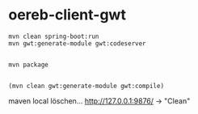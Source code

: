 # oereb-client-gwt

```
mvn clean spring-boot:run
mvn gwt:generate-module gwt:codeserver


mvn package


(mvn clean gwt:generate-module gwt:compile)
```

maven local löschen...
http://127.0.0.1:9876/ -> "Clean"

